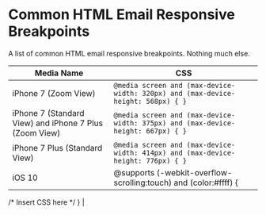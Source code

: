 # Common HTML Email Responsive Breakpoints
A list of common HTML email responsive breakpoints. Nothing much else.

| Media Name 	| CSS 	|
|------------	|-----	|
| iPhone 7 (Zoom View) 	| `@media screen and (max-device-width: 320px) and (max-device-height: 568px) { }` 	|
| iPhone 7 (Standard View) and iPhone 7 Plus (Zoom View) 	| `@media screen and (max-device-width: 375px) and (max-device-height: 667px) { }` 	|
| iPhone 7 Plus (Standard View) 	| `@media screen and (max-device-width: 414px) and (max-device-height: 776px) { }` 	|
| iOS 10   | @supports (-webkit-overflow-scrolling:touch) and (color:#ffff) {
/* Insert CSS here */
}   |
